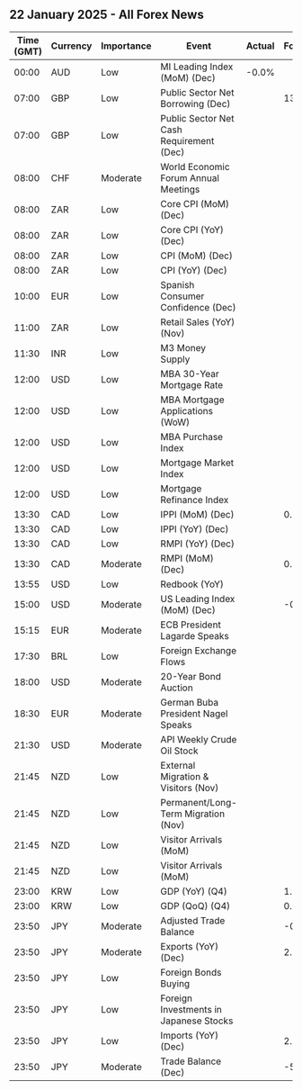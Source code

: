## 22 January 2025 - All Forex News

| Time (GMT) | Currency | Importance | Event | Actual | Forecast | Previous |
|------|----------|------------|-------|--------|----------|----------|
| 00:00 | AUD | Low | MI Leading Index (MoM) (Dec) | -0.0% |  | 0.1% |
| 07:00 | GBP | Low | Public Sector Net Borrowing (Dec) |  | 13.70B | 11.25B |
| 07:00 | GBP | Low | Public Sector Net Cash Requirement (Dec) |  |  | 12.983B |
| 08:00 | CHF | Moderate | World Economic Forum Annual Meetings |  |  |  |
| 08:00 | ZAR | Low | Core CPI (MoM) (Dec) |  |  | 0.0% |
| 08:00 | ZAR | Low | Core CPI (YoY) (Dec) |  |  | 3.7% |
| 08:00 | ZAR | Low | CPI (MoM) (Dec) |  |  | 0.0% |
| 08:00 | ZAR | Low | CPI (YoY) (Dec) |  |  | 2.9% |
| 10:00 | EUR | Low | Spanish Consumer Confidence (Dec) |  |  | 80.6 |
| 11:00 | ZAR | Low | Retail Sales (YoY) (Nov) |  |  | 6.3% |
| 11:30 | INR | Low | M3 Money Supply |  |  | 9.3% |
| 12:00 | USD | Low | MBA 30-Year Mortgage Rate |  |  | 7.09% |
| 12:00 | USD | Low | MBA Mortgage Applications (WoW) |  |  | 33.3% |
| 12:00 | USD | Low | MBA Purchase Index |  |  | 162.0 |
| 12:00 | USD | Low | Mortgage Market Index |  |  | 224.4 |
| 12:00 | USD | Low | Mortgage Refinance Index |  |  | 575.6 |
| 13:30 | CAD | Low | IPPI (MoM) (Dec) |  | 0.8% | 0.6% |
| 13:30 | CAD | Low | IPPI (YoY) (Dec) |  |  | 2.2% |
| 13:30 | CAD | Low | RMPI (YoY) (Dec) |  |  | 2.0% |
| 13:30 | CAD | Moderate | RMPI (MoM) (Dec) |  | 0.4% | -0.5% |
| 13:55 | USD | Low | Redbook (YoY) |  |  | 4.0% |
| 15:00 | USD | Moderate | US Leading Index (MoM) (Dec) |  | -0.1% | 0.3% |
| 15:15 | EUR | Moderate | ECB President Lagarde Speaks |  |  |  |
| 17:30 | BRL | Low | Foreign Exchange Flows |  |  | -1.104B |
| 18:00 | USD | Moderate | 20-Year Bond Auction |  |  | 4.686% |
| 18:30 | EUR | Moderate | German Buba President Nagel Speaks |  |  |  |
| 21:30 | USD | Moderate | API Weekly Crude Oil Stock |  |  | -2.600M |
| 21:45 | NZD | Low | External Migration & Visitors (Nov) |  |  | 6.30% |
| 21:45 | NZD | Low | Permanent/Long-Term Migration (Nov) |  |  | 2,790 |
| 21:45 | NZD | Low | Visitor Arrivals (MoM) |  |  | 0.6% |
| 21:45 | NZD | Low | Visitor Arrivals (MoM) |  |  | 0.6% |
| 23:00 | KRW | Low | GDP (YoY) (Q4) |  | 1.4% | 1.5% |
| 23:00 | KRW | Low | GDP (QoQ) (Q4) |  | 0.2% | 0.1% |
| 23:50 | JPY | Moderate | Adjusted Trade Balance |  | -0.64T | -0.38T |
| 23:50 | JPY | Moderate | Exports (YoY) (Dec) |  | 2.3% | 3.8% |
| 23:50 | JPY | Low | Foreign Bonds Buying |  |  | 756.7B |
| 23:50 | JPY | Low | Foreign Investments in Japanese Stocks |  |  | 313.3B |
| 23:50 | JPY | Low | Imports (YoY) (Dec) |  | 2.6% | -3.8% |
| 23:50 | JPY | Moderate | Trade Balance (Dec) |  | -55.0B | -110.3B |

